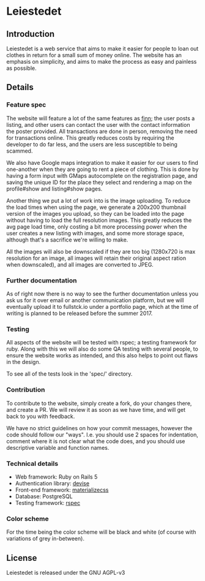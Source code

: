 # Leiestedet

## Introduction

Leiestedet is a web service that aims to make it easier for people to loan out
clothes in return for a small sum of money online. The website has an emphasis
on simplicity, and aims to make the process as easy and painless as possible.

## Details

### Feature spec

The website will feature a lot of the same features as [finn](https://finn.no);
the user posts a listing, and other users can contact the user with the contact
information the poster provided. All transactions are done in person, removing
the need for transactions online. This greatly reduces costs by requiring the
developer to do far less, and the users are less susceptible to being scammed.

We also have Google maps integration to make it easier for our users to find
one-another when they are going to rent a piece of clothing. This is done by
having a form input with GMaps autocomplete on the registration page, and saving
the unique ID for the place they select and rendering a map on the profile#show
and listing#show pages.

Another thing we put a lot of work into is the image uploading. To reduce the
load times when using the page, we generate a 200x200 thumbnail version of the
images you upload, so they can be loaded into the page without having to load
the full resolution images. This greatly reduces the avg page load time, only
costing a bit more processing power when the user creates a new listing with
images, and some more storage space, although that's a sacrifice we're willing
to make.

All the images will also be downscaled if they are too big (1280x720 is max
resolution for an image, all images will retain their original aspect ration
when downscaled), and all images are converted to JPEG.

### Further documentation

As of right now there is no way to see the further documentation unless you ask
us for it over email or another communication platform, but we will eventually
upload it to fullstck.io under a portfolio page, which at the time of writing is
planned to be released before the summer 2017.

### Testing

All aspects of the website will be tested with rspec; a testing framework for
ruby. Along with this we will also do some QA testing with several people, to
ensure the website works as intended, and this also helps to point out flaws in
the design.

To see all of the tests look in the 'spec/' directory.

### Contribution

To contribute to the website, simply create a fork, do your changes there, and
create a PR. We will review it as soon as we have time, and will get back to you
with feedback.

We have no strict guidelines on how your commit messages, however the code
should follow our "ways". I.e. you should use 2 spaces for indentation, comment
where it is not clear what the code does, and you should use descriptive
variable and function names.

### Technical details

* Web framework: Ruby on Rails 5
* Authentication library: [devise](https://github.com/plataformatec/devise)
* Front-end framework: [materializecss](http://materializecss.com)
* Database: PostgreSQL
* Testing framework: [rspec](http://rspec.info/)

### Color scheme

For the time being the color scheme will be black and white (of course with
variations of grey in-between).

## License

Leiestedet is released under the GNU AGPL-v3

